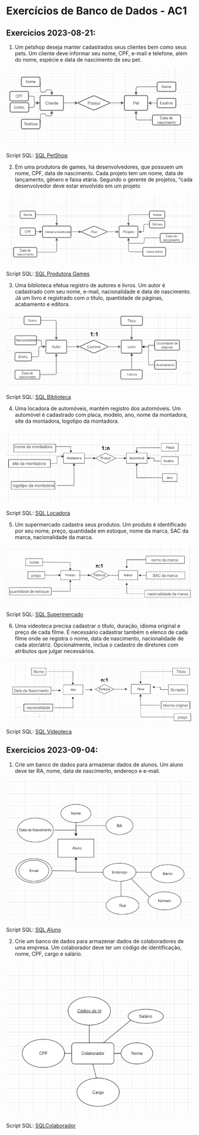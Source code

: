 # Exercícios de Banco de Dados - AC1

## Exercicios 2023-08-21:
1. Um petshop deseja manter cadastrados seus clientes bem como seus pets. Um cliente deve informar seu nome, CPF, e-mail e telefone, além do nome, espécie e data de nascimento de seu pet.

![PetShop MER](SLIDE%2010/Petshop%20-%20Aula%202023-08-21.png)

Script SQL:
[SQL PetShop](SLIDE%2010/SQL%20Petshop%20-%20Aula%202023-08-21.txt)

2. Em uma produtora de games, há desenvolvedores, que possuem um nome, CPF, data de nascimento. Cada projeto tem um nome, data de lançamento, gênero e faixa etária. Segundo o gerente de projetos, “cada desenvolvedor deve estar envolvido em um projeto

![Produtora Games MER](SLIDE%2010/Desenvolvedor%20-%20Aula%202023-08-21.png)

Script SQL:
[SQL Produtora Games](SLIDE%2010/SQL%20Desenvolvedor%20-%20Aula%202023-08-21.txt)

3. Uma biblioteca efetua registro de autores e livros. Um autor é cadastrado com seu nome, e-mail, nacionalidade e data de nascimento. Já um livro é registrado com o título, quantidade de páginas, acabamento e editora.

![Biblioteca MER](SLIDE%2019/Biblioteca%20-%20Aula%202023-08-21.png)

Script SQL:
[SQL Biblioteca](SLIDE%2019/SQL%20Biblioteca%20-%20Aula%202023-08-21.txt)

4. Uma locadora de automóveis, mantém registro dos automóveis. Um automóvel é cadastrado com placa, modelo, ano, nome da montadora, site da montadora, logotipo da montadora.

![Locadora MER](SLIDE%2019/Montadora%20-%20Aula%202023-08-21.png)

Script SQL:
[SQL Locadora](SLIDE%2019/SQL%20Montadora%20-%20Aula%202023-08-21.txt)

5. Um supermercado cadastra seus produtos. Um produto é identificado por seu nome, preço, quantidade em estoque, nome da marca, SAC da marca, nacionalidade da marca.

![Supermercado MER](SLIDE%2019/Marca%20-%20Aula%202023-08-21.png)

Script SQL:
[SQL Supermercado](SLIDE%2019/SQLMarca%20-%20Aula%202023-08-21.txt)

6. Uma videoteca precisa cadastrar o título, duração, idioma original e preço de cada filme. É necessário cadastrar também o elenco de cada filme onde se registra o nome, data de nascimento, nacionalidade de cada ator/atriz. Opcionalmente, inclua o cadastro de diretores com atributos que julgar necessários.

![Videoteca MER](SLIDE%2019/Videoteca%20-%20Aula%202023-08-21.png)

Script SQL:
[SQL Videoteca](SLIDE%2019/SQL%20Videoteca%20-%20Aula%202023-08-21.txt)

## Exercicios 2023-09-04:

1. Crie um banco de dados para armazenar dados de alunos. Um aluno deve ter RA, nome, data de nascimento, endereço e e-mail.

![Aluno MER](Aula%204/Aluno%20BD%202023-09-04.png)

Script SQL:
[SQL Aluno](Aula%204/SQL%20Aluno%20BD%202023-09-04.txt)

2. Crie um banco de dados para armazenar dados de colaboradores de uma empresa. Um colaborador deve ter um código de identificação, nome, CPF, cargo e salário.

 ![Colaborador MER](Aula%204/Colaboraddor%20BD%202023-09-04.png)

Script SQL:
[SQLColaborador](Aula%204/SQL%20Colaboraddor%20BD%202023-09-04.txt)
   


